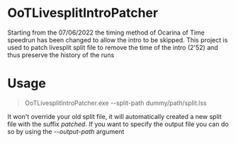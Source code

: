 # OoTLivesplitIntroPatcher

Starting from the 07/06/2022 the timing method of Ocarina of Time speedrun has been changed to allow the intro to be skipped.
This project is used to patch livesplit split file to remove the time of the intro (2'52) and thus preserve the history of the runs

# Usage 
> OoTLivesplitIntroPatcher.exe --split-path dummy/path/split.lss

It won't override your old split file, it will automatically created a new split file with the suffix *patched*.
If you want to specify the output file you can do so by using the *--output-path* argument